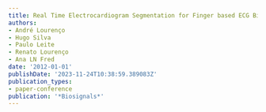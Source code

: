 ```yaml
---
title: Real Time Electrocardiogram Segmentation for Finger based ECG Biometrics.
authors:
- André Lourenço
- Hugo Silva
- Paulo Leite
- Renato Lourenço
- Ana LN Fred
date: '2012-01-01'
publishDate: '2023-11-24T10:38:59.389083Z'
publication_types:
- paper-conference
publication: '*Biosignals*'
---
```

